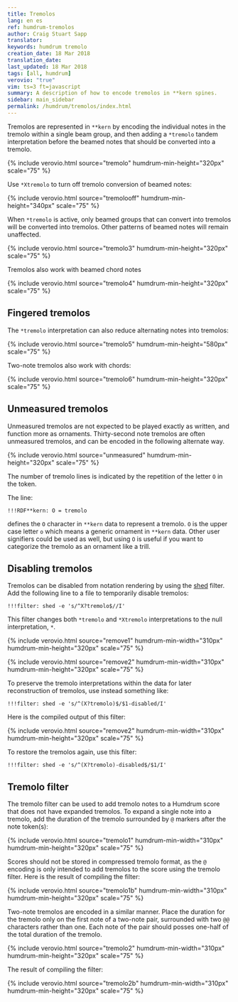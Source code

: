 ```yaml
---
title: Tremolos
lang: en es
ref: humdrum-tremolos
author: Craig Stuart Sapp
translator: 
keywords: humdrum tremolo
creation_date: 18 Mar 2018
translation_date: 
last_updated: 18 Mar 2018
tags: [all, humdrum]
verovio: "true"
vim: ts=3 ft=javascript
summary: A description of how to encode tremolos in **kern spines.
sidebar: main_sidebar
permalink: /humdrum/tremolos/index.html
---
```


Tremolos are represented in `**kern` by encoding the individual notes
in the tremolo within a single beam group, and then adding a
`*tremolo` tandem interpretation before the beamed notes that should
be converted into a tremolo.

{% include verovio.html
	source="tremolo"
	humdrum-min-height="320px"
	scale="75"
%}
<script type="application/json" id="tremolo">
**kern
*M3/4
=1
16eLL
16e
16e
16eJJ
*tremolo
16eLL
16e
16e
16eJJ
16fLL
16f
16e
16eJJ
=2
8fL
8f
8f
8f
8f
8fJ
*Xtremolo
=
*-
</script>

Use `*Xtremolo` to turn off tremolo conversion of beamed notes:

{% include verovio.html
	source="tremolooff"
	humdrum-min-height="340px"
	scale="75"
%}
<script type="application/json" id="tremolooff">
**kern
*M3/4
16eLL
16e
16e
16eJJ
*tremolo
16eLL
16e
16e
16eJJ
*Xtremolo
16fLL
16f
16e
16eJJ
=
*-
</script>



When `*tremolo` is active, only beamed groups that can convert into tremolos
will be converted into tremolos.  Other patterns of beamed notes will remain
unaffected.


{% include verovio.html
	source="tremolo3"
	humdrum-min-height="320px"
	scale="75"
%}
<script type="application/json" id="tremolo3">
**kern
*M3/4
*tremolo
16eLL
16e
16e
16eJJ
16eLL
16f
16g
16fJJ
32fLL
32f
32f
32f
32e
32e
32e
32eJJ
=
*-
</script>


Tremolos also work with beamed chord notes


{% include verovio.html
	source="tremolo4"
	humdrum-min-height="320px"
	scale="75"
%}
<script type="application/json" id="tremolo4">
**kern
*M3/4
16e 16g 16bLL
16e 16g 16b
16e 16g 16b
16e 16g 16bJJ
*tremolo
16e 16gLL
16e 16g
16e 16g
16e 16gJJ
16e 16g 16bLL
16e 16g 16b
16e 16g 16b
16e 16g 16bJJ
=
*-
</script>

## Fingered tremolos ##

The `*tremolo` interpretation can also reduce alternating notes into
tremolos:

{% include verovio.html
	source="tremolo5"
	humdrum-min-height="580px"
	scale="75"
%}
<script type="application/json" id="tremolo5">
**kern
*M3/4
=
16eLL
16g
16e
16gJJ
*tremolo
16eLL
16g
16e
16g
16e
16g
16e
16gJJ
=
16eLL
16g
16e
16g
16e
16g
16e
16g
16e
16g
16e
16gJJ
=
*-
</script>


Two-note tremolos also work with chords:

{% include verovio.html
	source="tremolo6"
	humdrum-min-height="320px"
	scale="75"
%}
<script type="application/json" id="tremolo6">
**kern
*M3/4
*tremolo
16eLL
16g
16e
16gJJ
16e 16g 16bLL
16g 16b 16dd
16e 16g 16b
16g 16b 16ddJJ
16eLL
16g 16b 16dd
16e
16g 16b 16ddJJ
=
*-
</script>

## Unmeasured tremolos ##

Unmeasured tremolos are not expected to be played exactly as written, and
function more as ornaments.  Thirty-second note tremolos are often
unmeasured tremolos, and can be encoded in the following alternate way.

{% include verovio.html
	source="unmeasured"
	humdrum-min-height="320px"
	scale="75"
%}
<script type="application/json" id="unmeasured">
**kern
*M4/4
=1
4cO
4dOO
4eOOO
4fOOOO
=
8cOOL
8eOO
8dOO
8fOOJ
=
*-
!!!RDF**kern: O = tremolo
</script>

The number of tremolo lines is indicated by the repetition of the letter `O`
in the token.

The line:

```
!!!RDF**kern: O = tremolo
```

defines the `O` character in `**kern` data to represent a tremolo.
`O` is the upper case letter `o` which means a generic ornament in
`**kern` data.  Other user signifiers could be used as well, but
using `O` is useful if you want to categorize the tremolo as an
ornament like a trill.



## Disabling tremolos ##

Tremolos can be disabled from notation rendering by using the
[shed](/filter/shed) filter.  Add the following line to a file
to temporarily disable tremolos:


```
!!!filter: shed -e 's/^X?tremolo$//I'
```

This filter changes both `*tremolo` and `*Xtremolo` interpretations to the
null interpretation, `*`.  


{% include verovio.html
	source="remove1"
	humdrum-min-width="310px"
	humdrum-min-height="320px"
	scale="75"
%}
<script type="application/json" id="remove1">
**kern
*M3/4
*tremolo
16eLL
16g
16e
16gJJ
16e 16g 16bLL
16g 16b 16dd
16e 16g 16b
16g 16b 16ddJJ
16eLL
16g 16b 16dd
16e
16g 16b 16ddJJ
*Xtremolo
=
*-
</script>


{% include verovio.html
	source="remove2"
	humdrum-min-width="310px"
	humdrum-min-height="320px"
	scale="75"
%}
<script type="application/json" id="remove2">
!!!filter: shed -e 's/^X?tremolo$//I'
**kern
*M3/4
*tremolo
16eLL
16g
16e
16gJJ
16e 16g 16bLL
16g 16b 16dd
16e 16g 16b
16g 16b 16ddJJ
16eLL
16g 16b 16dd
16e
16g 16b 16ddJJ
*Xtremolo
=
*-
</script>

To preserve the tremolo interpretations within
the data for later reconstruction of tremolos, use instead something like:

```
!!!filter: shed -e 's/^(X?tremolo)$/$1-disabled/I'
```

Here is the compiled output of this filter:

{% include verovio.html
	source="remove2"
	humdrum-min-width="310px"
	humdrum-min-height="320px"
	scale="75"
%}
<script type="application/json" id="remove2">
!!!Xfilter: shed -e 's/^(X?tremolo)$/$1-disabled/I'
**kern
*M3/4
*tremolo-disabled
16eLL
16g
16e
16gJJ
16e 16g 16bLL
16g 16b 16dd
16e 16g 16b
16g 16b 16ddJJ
16eLL
16g 16b 16dd
16e
16g 16b 16ddJJ
*Xtremolo-disabled
=
*-
</script>

To restore the tremolos again, use this filter:

```
!!!filter: shed -e 's/^(X?tremolo)-disabled$/$1/I'
```


## Tremolo filter ##

The tremolo filter can be used to add tremolo notes to a Humdrum
score that does not have expanded tremolos.  To expand a single
note into a tremolo, add the duration of the tremolo surrounded by
`@` markers after the note token(s):

{% include verovio.html
	source="tremolo1"
	humdrum-min-width="310px"
	humdrum-min-height="320px"
	scale="75"
%}
<script type="application/json" id="tremolo1">
!!!filter: tremolo
**kern
*clefG2
*M4/4
=1
1c@16@
=2
2d@8@
2e@32@
=
*-
</script>

Scores should not be stored in compressed tremolo format, as the
`@` encoding is only intended to add tremolos to the score using
the tremolo filter.  Here is the result of compiling the filter:

{% include verovio.html
	source="tremolo1b"
	humdrum-min-width="310px"
	humdrum-min-height="320px"
	scale="75"
%}
<script type="application/json" id="tremolo1b">
!!!Xfilter: tremolo
**kern
*clefG2
*M4/4
=1
*tremolo
16cLL
16c
16c
16c
16c
16c
16c
16c
16c
16c
16c
16c
16c
16c
16c
16cJJ
=2
8dL
8d
8d
8dJ
32eLLL
32e
32e
32e
32e
32e
32e
32e
32e
32e
32e
32e
32e
32e
32e
32eJJJ
*Xtremolo
=
*-
</script>


Two-note tremolos are encoded in a similar manner.  Place the
duration for the tremolo only on the first note of a two-note pair,
surrounded with two `@@` characters rather than one.  Each note of
the pair should posses one-half of the total duration of the tremolo.

{% include verovio.html
	source="tremolo2"
	humdrum-min-width="310px"
	humdrum-min-height="320px"
	scale="75"
%}
<script type="application/json" id="tremolo2">
!!!filter: tremolo
**kern
*clefG2
*M4/4
=1
2c@@16@@
2d
=2
4d@@8@@L
4eJ
4e@@32@@L
4fJ
=
*-
</script>



The result of compiling the filter:

{% include verovio.html
	source="tremolo2b"
	humdrum-min-width="310px"
	humdrum-min-height="320px"
	scale="75"
%}
<script type="application/json" id="tremolo2b">
!!!Xfilter: tremolo
**kern
*clefG2
*M4/4
=1
*tremolo
16cLL
16d
16c
16d
16c
16d
16c
16d
16c
16d
16c
16d
16c
16d
16c
16dJJ
=2
8dL
8e
8d
8eJ
32eLLL
32f
32e
32f
32e
32f
32e
32f
32e
32f
32e
32f
32e
32f
32e
32fJJJ
*Xtremolo
=
*-
</script>


